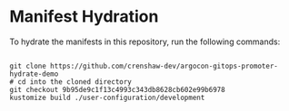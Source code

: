 
# Manifest Hydration

To hydrate the manifests in this repository, run the following commands:

```shell

git clone https://github.com/crenshaw-dev/argocon-gitops-promoter-hydrate-demo
# cd into the cloned directory
git checkout 9b95de9c1f13c4993c343db8628cb602e99b6978
kustomize build ./user-configuration/development
```